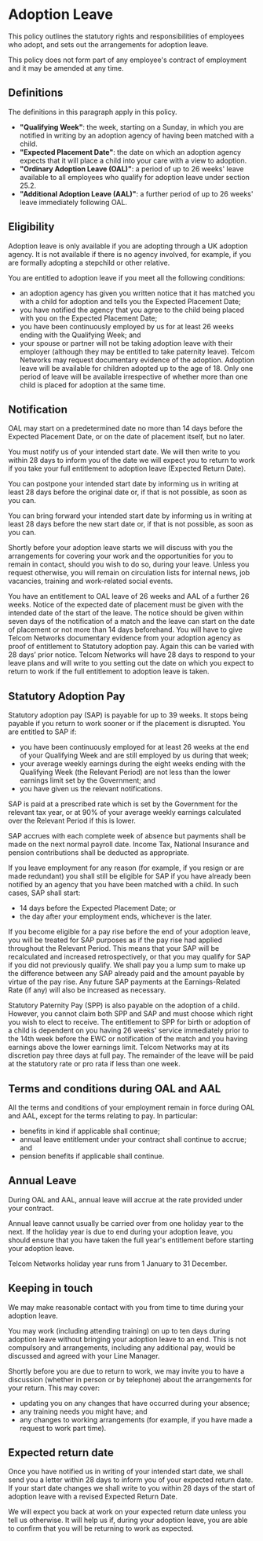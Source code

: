 # Adoption Leave
This policy outlines the statutory rights and responsibilities of employees who adopt, and sets out the arrangements for adoption leave.

This policy does not form part of any employee's contract of employment and it may be amended at any time.

## Definitions
The definitions in this paragraph apply in this policy.

* **"Qualifying Week"**: the week, starting on a Sunday, in which you are notified in writing by an adoption agency of having been matched with a child.
* **"Expected Placement Date"**: the date on which an adoption agency expects that it will place a child into your care with a view to adoption.
* **"Ordinary Adoption Leave (OAL)"**: a period of up to 26 weeks' leave available to all employees who qualify for adoption leave under section 25.2.
* **"Additional Adoption Leave (AAL)"**: a  further  period  of  up  to  26  weeks'  leave  immediately following OAL.

## Eligibility
Adoption leave is only available if you are adopting through a UK adoption agency. It is not available if there is no agency involved, for example, if you are formally adopting a stepchild or other relative.

You are entitled to adoption leave if you meet all the following conditions:
* an adoption agency has given you written notice that it has matched you with a child for adoption and tells you the Expected Placement Date;
* you have notified the agency that you agree to the child being placed with you on the Expected Placement Date;
* you  have  been  continuously  employed  by  us  for  at  least  26  weeks  ending  with  the Qualifying Week; and
* your spouse or partner will not be taking adoption leave with their employer (although they may be entitled to take paternity leave).
Telcom Networks may request documentary evidence of the adoption. Adoption leave will be available for children adopted up to the age of 18. Only one period of leave will be available irrespective of whether more than one child is placed for adoption at the same time.

## Notification
OAL may start on a predetermined date no more than 14 days before the Expected Placement Date, or on the date of placement itself, but no later.

You must notify us of your intended start date. We will then write to you within 28 days to inform you of the date we will expect you to return to work if you take your full entitlement to adoption leave (Expected Return Date).

You can postpone your intended start date by informing us in writing at least 28 days before the original date or, if that is not possible, as soon as you can.

You can bring forward your intended start date by informing us in writing at least 28 days before the new start date or, if that is not possible, as soon as you can.

Shortly before your adoption leave starts we will discuss with you the arrangements for covering your work and the opportunities for you to remain in contact, should you wish to do so, during your leave. Unless you request otherwise, you will remain on circulation lists for internal news, job vacancies, training and work-related social events.

You have an entitlement to OAL leave of 26 weeks and AAL of a further 26 weeks. Notice of the expected date of placement must be given with the intended date of the start of the leave. The notice should be given within seven days of the notification of a match and the leave can start on the date of placement or not more than 14 days beforehand. You will have to give Telcom Networks documentary evidence from your adoption agency as proof of entitlement to Statutory adoption pay. Again this can be varied with 28 days’ prior notice. Telcom Networks will have 28 days to respond to your leave plans and will write to you setting out the date on which you expect to return to work if the full entitlement to adoption leave is taken.

## Statutory Adoption Pay
Statutory adoption pay (SAP) is payable for up to 39 weeks. It stops being payable if you return to work sooner or if the placement is disrupted. You are entitled to SAP if:
* you have been continuously employed for at least 26 weeks at the end of your Qualifying Week and are still employed by us during that week;
* your average weekly earnings during the eight weeks ending with the Qualifying Week (the Relevant Period) are not less than the lower earnings limit set by the Government; and
* you have given us the relevant notifications.

SAP is paid at a prescribed rate which is set by the Government for the relevant tax year, or at 90% of your average weekly earnings calculated over the Relevant Period if this is lower.

SAP accrues with each complete week of absence but payments shall be made on the next normal payroll date. Income Tax, National Insurance and pension contributions shall be deducted as appropriate.

If you leave employment for any reason (for example, if you resign or are made redundant) you shall still be eligible for SAP if you have already been notified by an agency that you have been matched with a child. In such cases, SAP shall start:
* 14 days before the Expected Placement Date; or
* the day after your employment ends, whichever is the later.

If you become eligible for a pay rise before the end of your adoption leave, you will be treated for SAP purposes as if the pay rise had applied throughout the Relevant Period. This means that your SAP will be recalculated and increased retrospectively, or that you may qualify for SAP if you did not previously qualify. We shall pay you a lump sum to make up the difference between any SAP already paid and the amount payable by virtue of the pay rise. Any future SAP payments at the Earnings-Related Rate (if any) will also be increased as necessary.

Statutory Paternity Pay (SPP) is also payable on the adoption of a child. However, you cannot claim both SPP and SAP and must choose which right you wish to elect to receive. The entitlement to SPP for birth or adoption of a child is dependent on you having 26 weeks' service immediately prior to the 14th week before the EWC or notification of the match and you having earnings above the lower earnings limit. Telcom Networks may at its discretion pay three days at full pay. The remainder of the leave will be paid at the statutory rate or pro rata if less than one week.

## Terms and conditions during OAL and AAL
All the terms and conditions of your employment remain in force during OAL and AAL, except for the terms relating to pay. In particular:
* benefits in kind if applicable shall continue;
* annual leave entitlement under your contract shall continue to accrue; and
* pension benefits if applicable shall continue.

## Annual Leave
During OAL and AAL, annual leave will accrue at the rate provided under your contract.

Annual leave cannot usually be carried over from one holiday year to the next. If the holiday year is due to end during your adoption leave, you should ensure that you have taken the full year's entitlement before starting your adoption leave.

Telcom Networks holiday year runs from 1 January to 31 December.

## Keeping in touch
We may make reasonable contact with you from time to time during your adoption leave.

You may work (including attending training) on up to ten days during adoption leave without bringing your adoption leave to an end. This is not compulsory and arrangements, including any additional pay, would be discussed and agreed with your Line Manager.

Shortly before you are due to return to work, we may invite you to have a discussion (whether in person or by telephone) about the arrangements for your return. This may cover:
* updating you on any changes that have occurred during your absence;
* any training needs you might have; and
* any changes to working arrangements (for example, if you have made a request to work part time).

## Expected return date
Once you have notified us in writing of your intended start date, we shall send you a letter within 28 days to inform you of your expected return date. If your start date changes we shall write to you within 28 days of the start of adoption leave with a revised Expected Return Date.

We will expect you back at work on your expected return date unless you tell us otherwise. It will help us if, during your adoption leave, you are able to confirm that you will be returning to work as expected.
